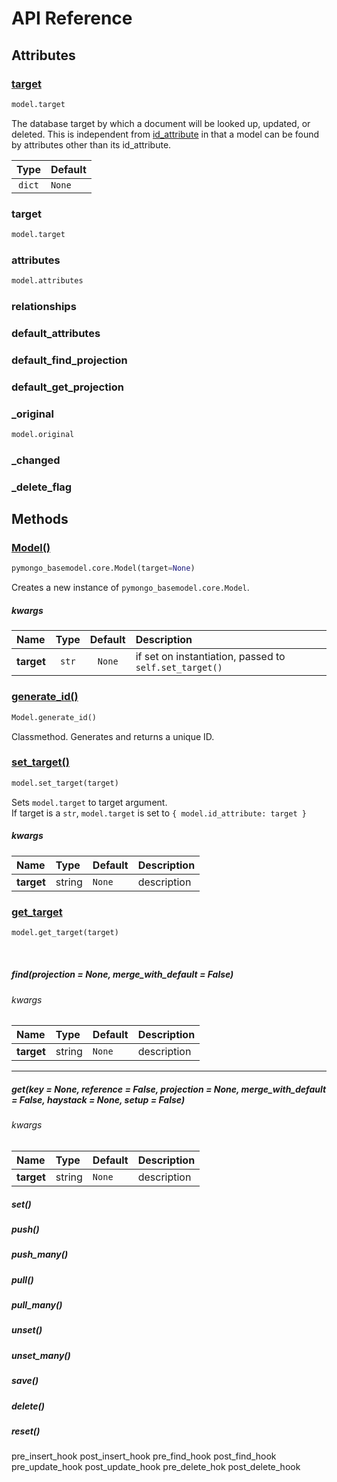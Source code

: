 
# API Reference

## Attributes

### [target](#target)
```python
model.target
```
The database target by which a document will be looked up, updated, or deleted. 
This is independent from [id_attribute](#model.id_attribute) in that a model 
can be found by attributes other than its id_attribute.

| Type | Default | 
| :--: | :------ |
| ```dict``` | ```None``` |

### target
```python
model.target
```

### attributes
```python
model.attributes
```
### relationships
### default_attributes
### default_find_projection
### default_get_projection

### _original
```python
model.original
```

### _changed
### _delete_flag

## Methods

### [Model()](#Model)  
```python
pymongo_basemodel.core.Model(target=None)
```
Creates a new instance of ```pymongo_basemodel.core.Model```.  
##### kwargs
| Name | Type | Default | Description | 
| :--- | :--: | :-----: | :---------- |
| **target** | ```str``` | ```None``` | if set on instantiation, passed to ``` self.set_target()``` |



### [generate_id()](#generate_id)
```python
Model.generate_id()
```
Classmethod. Generates and returns a unique ID.  



### [set_target()](#set_target)
```python
model.set_target(target)
```
Sets ```model.target``` to target argument.  
If target is a ```str```, ```model.target``` is set to ```{ model.id_attribute: target }```
##### kwargs
| Name       | Type   | Default    | Description | 
| :--------- | :----- | :--------- | :---------- |
| **target** | string | ```None``` | description |



### [get_target](#get_target)
```python
model.get_target(target)
```
<br />

##### find(projection = None, merge_with_default = False)
###### kwargs
| Name       | Type   | Default    | Description | 
| :--------- | :----- | :--------- | :---------- |
| **target** | string | ```None``` | description |
---

##### get(key = None, reference = False, projection = None, merge_with_default = False, haystack = None, setup = False)
###### kwargs
| Name       | Type   | Default    | Description | 
| :--------- | :----- | :--------- | :---------- |
| **target** | string | ```None``` | description |

##### set()

##### push()

##### push_many()

##### pull()

##### pull_many()

##### unset()

##### unset_many()


##### save()

##### delete()

##### reset()


pre_insert_hook
post_insert_hook
pre_find_hook
post_find_hook
pre_update_hook
post_update_hook
pre_delete_hok
post_delete_hook

